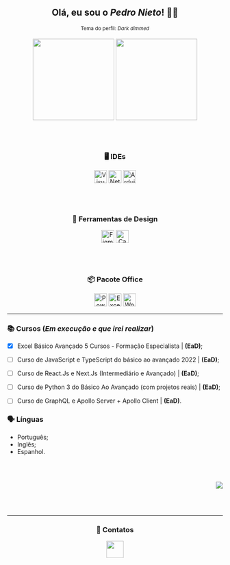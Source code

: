 <div align="center">
<h2> Olá, eu sou o <i>Pedro Nieto</i>! 👋🏼 </h2>
<sup> Tema do perfil: <i>Dark dimmed</i> </sup>
</div>

<br>

<div linguagens align="center">
<a href="https://github.com/Pedroo-Nietoo"/>
<img height="190em" src="https://github-readme-stats.vercel.app/api/top-langs/?username=Pedroo-Nietoo&theme=dracula&title_color=FFFFFF&text__color=FFFFFF&custom_title=Minhas linguagens de programação&bg_color=DEG,3172C8,00456A,22272E&border_color=22272E&border_radius=10%&locale=pt-br&layout=compact&langs_count=8"/></a>

<img height="190em" src="https://user-images.githubusercontent.com/102625628/180663992-f064d156-c2e7-4f38-a35c-aa2d5697a763.png"/>
</div>



<br> <br>



<div habilidades align="center">

<h3> 🖥 IDEs </h3>
  <a href="https://code.visualstudio.com/">
  <img height="30em" alt="Visual Studio Code" src="https://img.shields.io/badge/Visual%20Studio%20Code-22272E.svg?style=for-the-badge&logo=visual-studio-code&logoColor=0078D7"></a>
  
  <a href="https://netbeans.apache.org/">
  <img height="30em" alt="NetBeans" src="https://img.shields.io/badge/NetBeans-22272E?style=for-the-badge&logo=apache%20netbeans%20IDE&logoColor=1B6AC6"></a>
  
  <a href="https://www.arduino.cc/">
  <img height="30em" alt="Arduino" src="https://img.shields.io/badge/Arduino-22272E?style=for-the-badge&logo=arduino&logoColor=00979D"></a>
 
  <br> <br>
  
<h3> 🌺 Ferramentas de Design </h3>
  <a href="https://www.figma.com/">
  <img height="30em" alt="Figma" src="https://img.shields.io/badge/figma-22272E.svg?style=for-the-badge&logo=figma&logoColor=23F24E1E"></a>
  
  <a href="https://www.canva.com/">
  <img height="30em" alt="Canva" src="https://img.shields.io/badge/Canva-22272E.svg?style=for-the-badge&logo=Canva&logoColor=2300C4CC"></a>
  
  <br> <br>
  
<h3> 📦 Pacote Office </h3>
  <a href="https://www.office.com/">
  <img height="30em" alt="PowerPoint" src="https://img.shields.io/badge/PowerPoint-22272E?style=for-the-badge&logo=microsoft-powerpoint&logoColor=B7472A"/></a>
  
  <a href="https://www.office.com/">
  <img height="30em" alt="Excel" src="https://img.shields.io/badge/Excel-22272E?style=for-the-badge&logo=microsoft-excel&logoColor=217346"/></a>
  
  <a href="https://www.office.com/">
  <img height="30em" alt="Word" src="https://img.shields.io/badge/Word-22272E?style=for-the-badge&logo=microsoft-word&logoColor=2B579A"/></a>
</div> 



<hr>



### 📚 Cursos (_Em execução e que irei realizar_)
  - [X] Excel Básico Avançado 5 Cursos - Formação Especialista | **(EaD)**;
  - [ ] Curso de JavaScript e TypeScript do básico ao avançado 2022 | **(EaD)**;
  - [ ] Curso de React.Js e Next.Js (Intermediário e Avançado) | **(EaD)**;
  - [ ] Curso de Python 3 do Básico Ao Avançado (com projetos reais) | **(EaD)**;
  - [ ] Curso de GraphQL e Apollo Server + Apollo Client | **(EaD)**.
  

### 🗣 Línguas
  - Português;
  - Inglês;
  - Espanhol.

<br> <br>

<div repositórios align="right">

<a href="https://github.com/Pedroo-Nietoo/Portfolio-SENAI">
<img src="https://github-readme-stats.vercel.app/api/pin/?username=Pedroo-Nietoo&repo=Portfolio-SENAI&theme=dracula&title_color=FFFFFF&text__color=FFFFFF&bg_color=DEG,00456A,22272E&border_color=22272E&border_radius=10%">
</a> 
</div>

<br> <br> <hr>

<div contatos align="center">  
<h3> 📧 Contatos </h3>
  <a href="https://linktr.ee/pedroonietoo">
  <img height="40em" src="https://img.shields.io/badge/linktree-22272E?style=for-the-badge&logo=linktree&logoColor=1DE9B6"/></a>
</div>
